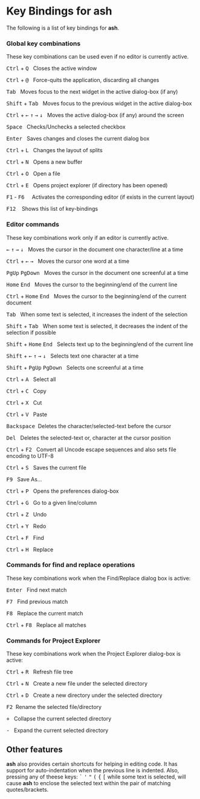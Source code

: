# Key Bindings for ash

The following is a list of key bindings for **ash**.

### Global key combinations

These key combinations can be used even if no editor is currently active.

<kbd>Ctrl</kbd> + <kbd>Q</kbd> &nbsp;&nbsp;Closes the active window

<kbd>Ctrl</kbd> + <kbd>@</kbd> &nbsp;&nbsp;Force-quits the application, discarding all changes

<kbd>Tab</kbd> &nbsp;&nbsp;Moves focus to the next widget in the active dialog-box (if any)

<kbd>Shift</kbd> + <kbd>Tab</kbd> &nbsp;&nbsp;Moves focus to the previous widget in the active dialog-box

<kbd>Ctrl</kbd> + <kbd>&#8592;</kbd> <kbd>&#8593;</kbd> <kbd>&#8594;</kbd> <kbd>&#8595;</kbd> &nbsp;&nbsp;Moves the active dialog-box (if any) around the screen

<kbd>Space</kbd> &nbsp;&nbsp;Checks/Unchecks a selected checkbox

<kbd>Enter</kbd> &nbsp;&nbsp;Saves changes and closes the current dialog box

<kbd>Ctrl</kbd> + <kbd>L</kbd> &nbsp;&nbsp;Changes the layout of splits

<kbd>Ctrl</kbd> + <kbd>N</kbd> &nbsp;&nbsp;Opens a new buffer

<kbd>Ctrl</kbd> + <kbd>O</kbd> &nbsp;&nbsp;Open a file

<kbd>Ctrl</kbd> + <kbd>E</kbd> &nbsp;&nbsp;Opens project explorer (if directory has been opened)

<kbd>F1</kbd> - <kbd>F6</kbd> &nbsp;&nbsp;&nbsp;&nbsp;Activates the corresponding editor (if exists in the current layout)

<kbd>F12</kbd>&nbsp;&nbsp;&nbsp;&nbsp;Shows this list of key-bindings


### Editor commands

These key combinations work only if an editor is currently active.

<kbd>&#8592;</kbd> <kbd>&#8593;</kbd> <kbd>&#8594;</kbd> <kbd>&#8595;</kbd> &nbsp;&nbsp;Moves the cursor in the document one character/line at a time

<kbd>Ctrl</kbd> + <kbd>&#8592;</kbd> <kbd>&#8594;</kbd> &nbsp;&nbsp;Moves the cursor one word at a time

<kbd>PgUp</kbd> <kbd>PgDown</kbd> &nbsp;&nbsp;Moves the cursor in the document one screenful at a time

<kbd>Home</kbd> <kbd>End</kbd> &nbsp;&nbsp;Moves the cursor to the beginning/end of the current line

<kbd>Ctrl</kbd> + <kbd>Home</kbd> <kbd>End</kbd> &nbsp;&nbsp;Moves the cursor to the beginning/end of the current document

<kbd>Tab</kbd> &nbsp;&nbsp;When some text is selected, it increases the indent of the selection

<kbd>Shift</kbd> + <kbd>Tab</kbd> &nbsp;&nbsp;When some text is selected, it decreases the indent of the selection if possible

<kbd>Shift</kbd> + <kbd>Home</kbd> <kbd>End</kbd> &nbsp;&nbsp;Selects text up to the beginning/end of the current line

<kbd>Shift</kbd> + <kbd>&#8592;</kbd> <kbd>&#8593;</kbd> <kbd>&#8594;</kbd> <kbd>&#8595;</kbd> &nbsp;&nbsp;Selects text one character at a time

<kbd>Shift</kbd> + <kbd>PgUp</kbd> <kbd>PgDown</kbd> &nbsp;&nbsp;Selects one screenful at a time

<kbd>Ctrl</kbd> + <kbd>A</kbd> &nbsp;&nbsp;Select all

<kbd>Ctrl</kbd> + <kbd>C</kbd> &nbsp;&nbsp;Copy

<kbd>Ctrl</kbd> + <kbd>X</kbd> &nbsp;&nbsp;Cut

<kbd>Ctrl</kbd> + <kbd>V</kbd> &nbsp;&nbsp;Paste

<kbd>Backspace</kbd>&nbsp;&nbsp;Deletes the character/selected-text before the cursor

<kbd>Del</kbd> &nbsp;&nbsp;Deletes the selected-text or, character at the cursor position

<kbd>Ctrl</kbd> + <kbd>F2</kbd> &nbsp;&nbsp;Convert all Uncode escape sequences and also sets file encoding to UTF-8

<kbd>Ctrl</kbd> + <kbd>S</kbd> &nbsp;&nbsp;Saves the current file

<kbd>F9</kbd> &nbsp;&nbsp;Save As...

<kbd>Ctrl</kbd> + <kbd>P</kbd> &nbsp;&nbsp;Opens the preferences dialog-box

<kbd>Ctrl</kbd> + <kbd>G</kbd> &nbsp;&nbsp;Go to a given line/column

<kbd>Ctrl</kbd> + <kbd>Z</kbd> &nbsp;&nbsp;Undo

<kbd>Ctrl</kbd> + <kbd>Y</kbd> &nbsp;&nbsp;Redo

<kbd>Ctrl</kbd> + <kbd>F</kbd> &nbsp;&nbsp;Find

<kbd>Ctrl</kbd> + <kbd>H</kbd> &nbsp;&nbsp;Replace

### Commands for find and replace operations

These key combinations work when the Find/Replace dialog box is active:

<kbd>Enter</kbd> &nbsp;&nbsp;Find next match

<kbd>F7</kbd> &nbsp;&nbsp;Find previous match

<kbd>F8</kbd> &nbsp;&nbsp;Replace the current match

<kbd>Ctrl</kbd> + <kbd>F8</kbd> &nbsp;&nbsp;Replace all matches

### Commands for Project Explorer

These key combinations work when the Project Explorer dialog-box is active:

<kbd>Ctrl</kbd> + <kbd>R</kbd> &nbsp;&nbsp;Refresh file tree

<kbd>Ctrl</kbd> + <kbd>N</kbd> &nbsp;&nbsp;Create a new file under the selected directory

<kbd>Ctrl</kbd> + <kbd>D</kbd> &nbsp;&nbsp;Create a new directory under the selected directory

<kbd>F2</kbd>&nbsp;&nbsp;Rename the selected file/directory

<kbd>+</kbd> &nbsp;&nbsp;Collapse the current selected directory

<kbd>-</kbd> &nbsp;&nbsp;Expand the current selected directory

## Other features

**ash** also provides certain shortcuts for helping in editing code. It has support for auto-indentation when the previous line is indented. Also, pressing any of theese keys: <kbd>\`</kbd> <kbd>\'</kbd> <kbd>\"</kbd> <kbd>\(</kbd> <kbd>\{</kbd> <kbd>\[</kbd> while some text is selected, will cause **ash** to enclose the selected text within the pair of matching quotes/brackets.
